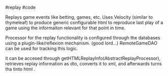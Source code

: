 #replay  #code

Replays game events like betting, games, etc. 
Uses Velocity (similar to thymeleaf) to produce generic configurable html to reproduce last play of a game using the informaiton relevant for that point in time. 

Processor for the replay functionality is configured through the databases using a plugin-like/reflexion mechanism. (good lord...) RemoteGameDAO can be used for tracking this logic. 


it can be accesed through getHTMLReplayInfo(AbstractReplayProcessor), retrieves replay information as dto, converts it to xml, and afterwards turns tha tinto html . 